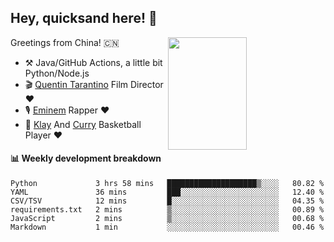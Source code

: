 ## Hey, quicksand here! 🏃
[<img align="right" width="50%" height='180' src="https://quicksandznzn.github.io/image/warriors.jpg">](https://github.com/quicksandznzn)
<!--
[<img align="right" width="50%" src="https://github-readme-stats.vercel.app/api?username=quicksandznzn&theme=dark&show_icons=true">](https://github.com/quicksandznzn)
-->


Greetings from China! 🇨🇳

- ⚒️ Java/GitHub Actions, a little bit Python/Node.js
- 🎬 [Quentin Tarantino](https://www.instagram.com/tarantinoxx/) Film Director ❤️
- 🎙 [Eminem](https://www.instagram.com/eminem/) Rapper ❤️
- 🏀 [Klay](https://www.instagram.com/klaythompson/) And [Curry](https://www.instagram.com/stephencurry30/) Basketball Player ❤️


#### :bar_chart: Weekly development breakdown
<!--START_SECTION:waka-->

```text
Python             3 hrs 58 mins   ████████████████████▒░░░░   80.82 %
YAML               36 mins         ███░░░░░░░░░░░░░░░░░░░░░░   12.40 %
CSV/TSV            12 mins         █░░░░░░░░░░░░░░░░░░░░░░░░   04.35 %
requirements.txt   2 mins          ▒░░░░░░░░░░░░░░░░░░░░░░░░   00.89 %
JavaScript         2 mins          ▒░░░░░░░░░░░░░░░░░░░░░░░░   00.68 %
Markdown           1 min           ░░░░░░░░░░░░░░░░░░░░░░░░░   00.46 %
```

<!--END_SECTION:waka-->
